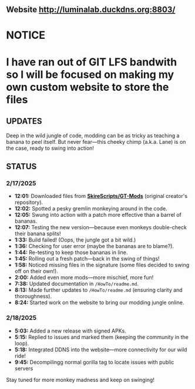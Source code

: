 ## Website **http://luminalab.duckdns.org:8803/**
# **NOTICE**
#  I have ran out of GIT LFS bandwith so I will be focused on making my own custom website to store the files
## UPDATES
Deep in the wild jungle of code, modding can be as tricky as teaching a banana to peel itself. But never fear—this cheeky chimp (a.k.a. Lane) is on the case, ready to swing into action!

## STATUS

### 2/17/2025
- **12:01:** Downloaded files from **[SkireScripts/GT-Mods](https://github.com/SkireScripts/GT-Mods)** (original creator's repository).
- **12:02:** Spotted a pesky gremlin monkeying around in the code.
- **12:05:** Swung into action with a patch more effective than a barrel of bananas.
- **12:07:** Testing the new version—because even monkeys double-check their banana splits!
- **1:33:** Build failed! (Oops, the jungle got a bit wild.)
- **1:36:** Checking for user error (maybe the bananas are to blame?).
- **1:44:** Re-testing to keep those bananas in line.
- **1:45:** Rolling out a fresh patch—back in the swing of things!
- **1:58:** Noticed missing files in the signature (some files decided to swing off on their own!).
- **2:00:** Added even more mods—more mischief, more fun!
- **7:38:** Updated documentation in `/HowTo/readme.md`.
- **8:13:** Made further updates to `/HowTo/readme.md` (ensuring clarity and thoroughness).
- **8:24:** Started work on the website to bring our modding jungle online.

### 2/18/2025
- **5:03:** Added a new release with signed APKs.
- **5:15:** Replied to issues and marked them (keeping the community in the loop).
- **5:18:** Integrated DDNS into the website—more connectivity for our wild ride!
- **9:45:** Decompilingg normal gorilla tag to locate issues with public servers

Stay tuned for more monkey madness and keep on swinging!
